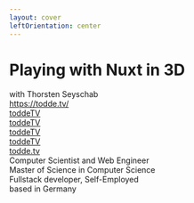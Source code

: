 ```yaml
---
layout: cover
leftOrientation: center
---
```


<h1 class="!text-5xl">Playing with Nuxt in 3D</h1>

<div class="flex flex-col">
    <div>
        with Thorsten Seyschab
    </div>
    <div class="relative">
        <div
            class="absolute top-0 left-90 px-5 py-2 whitespace-nowrap flex flex-col gap-2"
            v-click="1"
            v-mark="{ at: 1, color: '#26ab7a', type: 'box' }"
        >
            <div class="flex">
                <mdi-web class="baseColor mt-0.5 mr-2" />
                <a rel="noopener noreferrer" target="_blank" href="https://todde.tv/">https://todde.tv/</a>
            </div>
            <div class="flex">
                <mdi-github class="baseColor mt-0.5 mr-2" />
                <a rel="noopener noreferrer" target="_blank" href="https://github.com/toddeTV">toddeTV</a>
            </div>
            <div class="flex">
                <mdi-linkedin class="baseColor mt-0.5 mr-2" />
                <a rel="noopener noreferrer" target="_blank" href="https://www.linkedin.com/in/toddetv/">toddeTV</a>
            </div>
            <div class="flex">
                <line-md-twitter-x class="baseColor mt-0.5 mr-2" />
                <a rel="noopener noreferrer" target="_blank" href="https://x.com/toddeTV">toddeTV</a>
            </div>
            <div class="flex">
                <!-- TODO wrong discord URI? -->
                <mdi-discord class="baseColor mt-0.5 mr-2" />
                <a rel="noopener noreferrer" target="_blank" href="https://discordapp.com/users/toddeTV">toddeTV</a>
            </div>
            <div class="flex">
                <simple-icons-bluesky class="baseColor mt-0.5 mr-2" />
                <a rel="noopener noreferrer" target="_blank" href="https://bsky.app/profile/todde.tv">todde.tv</a>
                <ant-design-exclamation-circle-filled class="color-red-600 mt-0.5 ml-2" />
            </div>
            <!-- <div class="flex">
                <mdi-email class="baseColor mt-0.5 mr-2" />
                <a rel="noopener noreferrer" target="_blank" href="mailto:business@todde.tv">business@todde.tv</a>
            </div> -->
        </div>
        <div
            class="absolute top-30 left-0 px-5 py-2 whitespace-nowrap"
            v-click="2"
            v-mark="{ at: 2, color: '#26ab7a', type: 'box' }"
        >
            Computer Scientist and Web Engineer
        </div>
        <div
            class="absolute -top-50 left-50 px-5 py-2 whitespace-nowrap"
            v-click="3"
            v-mark="{ at: 3, color: '#26ab7a', type: 'box' }"
        >
            <mdi-school-outline class="baseColor mr-2" /> Master of Science in Computer Science
        </div>
        <div
            class="absolute -top-70 left-0 px-5 py-2 whitespace-nowrap"
            v-click="4"
            v-mark="{ at: 4, color: '#26ab7a', type: 'box' }"
        >
            <mdi-worker-outline class="baseColor mr-2"/> Fullstack developer, Self-Employed
        </div>
        <div
            class="absolute top-10 left-30 px-5 py-2 flex whitespace-nowrap"
            v-click="5"
            v-mark="{ at: 5, color: '#26ab7a', type: 'box' }"
        >
            based in Germany
            <!-- <div class="i-flag:de-4x3 w-1em h-1em mt-1 baseColor mx-2"></div> -->
        </div>
    </div>
</div>
